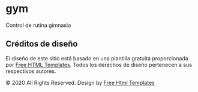 # gym
Control de rutina gimnasio

## Créditos de diseño

El diseño de este sitio está basado en una plantilla gratuita proporcionada por [Free HTML Templates](https://html.design/). Todos los derechos de diseño pertenecen a sus respectivos autores.

© 2020 All Rights Reserved. Design by [Free Html Templates](https://html.design/)
